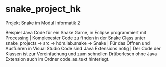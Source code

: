 # snake_project_hk
Projekt Snake im Modul Informatik 2

Beispiel Java Code für ein Snake Game, in Eclipse programmiert mit Processing | 
Komplexester Code zu finden in der Snake Class unter snake_projects -> src -> hdm.lab.snake -> Snake | 
Für das Öffnen und Ausführen in Visual Studio Code sind Java Extensions nötig | Der Code der Klassen ist zur Vereinfachung und zum schnellen Drüberlesen ohne Java Extension auch im Ordner code_as_text hinterlegt.
